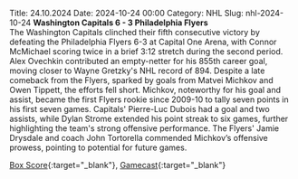 Title: 24.10.2024
Date: 2024-10-24 00:00
Category: NHL 
Slug: nhl-2024-10-24 
**Washington Capitals 6 - 3 Philadelphia Flyers**  
The Washington Capitals clinched their fifth consecutive victory by defeating the Philadelphia Flyers 6-3 at Capital One Arena, with Connor McMichael scoring twice in a brief 3:12 stretch during the second period. Alex Ovechkin contributed an empty-netter for his 855th career goal, moving closer to Wayne Gretzky's NHL record of 894. Despite a late comeback from the Flyers, sparked by goals from Matvei Michkov and Owen Tippett, the efforts fell short. Michkov, noteworthy for his goal and assist, became the first Flyers rookie since 2009-10 to tally seven points in his first seven games. Capitals' Pierre-Luc Dubois had a goal and two assists, while Dylan Strome extended his point streak to six games, further highlighting the team's strong offensive performance. The Flyers' Jamie Drysdale and coach John Tortorella commended Michkov’s offensive prowess, pointing to potential for future games. 

[Box Score](/gamecenter/phi-vs-wsh/2024/10/23/2024020108){:target="_blank"}, [Gamecast](https://www.nhl.com/news/philadelphia-flyers-washington-capitals-game-recap-october-23){:target="_blank"}<br>

